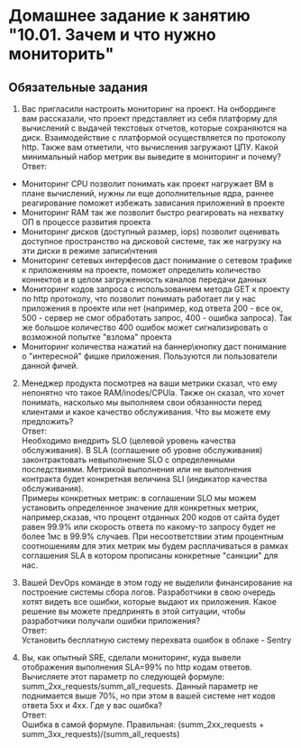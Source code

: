 # Домашнее задание к занятию "10.01. Зачем и что нужно мониторить"

## Обязательные задания

1. Вас пригласили настроить мониторинг на проект. На онбординге вам рассказали, что проект представляет из себя 
платформу для вычислений с выдачей текстовых отчетов, которые сохраняются на диск. Взаимодействие с платформой 
осуществляется по протоколу http. Также вам отметили, что вычисления загружают ЦПУ. Какой минимальный набор метрик вы
выведите в мониторинг и почему?  
Ответ:  
- Мониторинг CPU позволит понимать как проект нагружает ВМ в плане вычислений, нужны ли еще дополнительные ядра, раннее реагирование поможет избежать зависания приложений в проекте
- Мониторинг RAM так же позволит быстро реагировать на нехватку ОП в процессе развития проекта 
- Мониторинг дисков (доступный размер, iops) позволит оценивать доступное пространство на дисковой системе, так же нагрузку на эти диски в режиме записи\чтения
- Мониторинг сетевых интерфесов даст понимание о сетевом трафике к приложениям на проекте, поможет определить количество коннектов и в целом загруженность каналов передачи данных
- Мониторинг кодов запроса с использованием метода GET к проекту по http протоколу, что позволит понимать работает ли у нас приложения в проекте или нет (например, код ответа 200 - все ок, 500 - сервер не смог обработать запрос, 400 - ошибка запроса). Так же большое количество 400 ошибок может сигнализировать о  возможной попытке "взлома" проекта
- Мониторинг количества нажатий на баннер\кнопку даст понимание о "интересной" фишке приложения. Пользуются ли пользователи данной фичей.

2. Менеджер продукта посмотрев на ваши метрики сказал, что ему непонятно что такое RAM/inodes/CPUla. Также он сказал, 
что хочет понимать, насколько мы выполняем свои обязанности перед клиентами и какое качество обслуживания. Что вы 
можете ему предложить?  
Ответ:  
Необходимо внедрить SLO (целевой уровень качества обслуживания). В SLA (cоглашение об уровне обслуживания) законтрактовать невыполнение SLO с определенными последствиями. Метрикой выполнения или не выполнения контракта будет конкретная величина SLI (индикатор качества обслуживания).  
Примеры конкретных метрик: в соглашении SLO мы можем установить определенное значение для конкретных метрик, например,сказав, что процент отданных 200 кодов от сайта будет равен 99.9% или скорость ответа по какому-то запросу будет не более 1мс в 99.9% случаев. При несоответствии этим процентным соотношениям для этих метрик мы будем расплачиваться в рамках соглашения SLA в котором прописаны конкретные "санкции" для нас.

3. Вашей DevOps команде в этом году не выделили финансирование на построение системы сбора логов. Разработчики в свою 
очередь хотят видеть все ошибки, которые выдают их приложения. Какое решение вы можете предпринять в этой ситуации, 
чтобы разработчики получали ошибки приложения?  
Ответ:  
Установить бесплатную систему перехвата ошибок в облаке - Sentry

3. Вы, как опытный SRE, сделали мониторинг, куда вывели отображения выполнения SLA=99% по http кодам ответов. 
Вычисляете этот параметр по следующей формуле: summ_2xx_requests/summ_all_requests. Данный параметр не поднимается выше 
70%, но при этом в вашей системе нет кодов ответа 5xx и 4xx. Где у вас ошибка?  
Ответ:  
Ошибка в самой формуле. Правильная: (summ_2xx_requests + summ_3xx_requests)/(summ_all_requests)
